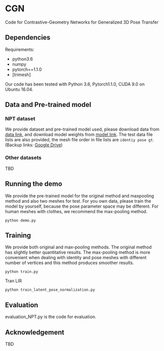 # CGN
Code for Contrastive-Geometry Networks for Generalized 3D Pose Transfer

## Dependencies

Requirements:
- python3.6
- numpy
- pytorch==1.1.0
- [trimesh]

Our code has been tested with Python 3.6, Pytorch1.1.0, CUDA 9.0 on Ubuntu 16.04.

## Data and Pre-trained model

### NPT dataset
We provide dataset and pre-trained model used, please download data from [data link](http://www.sdspeople.fudan.edu.cn/fuyanwei/download/NeuralPoseTransfer/data/), and download model weights from [model link](http://www.sdspeople.fudan.edu.cn/fuyanwei/download/NeuralPoseTransfer/ckpt/). The test data file lists are also provided, the mesh file order in file lists are `identiy pose gt`.
(Backup links: [Google Drive](https://drive.google.com/drive/folders/1ZduWjWn5sqbiU7aG2VSFm5YcdGudFTwk?usp=sharing))

### Other datasets

TBD

## Running the demo
We provide the pre-trained model for the original method and maxpooling method and also two meshes for test. For you own data, please train the model by yourself, because the pose parameter space may be different. For human meshes with clothes, we recommend the max-pooling method.
```
python demo.py
```

## Training
We provide both original and max-pooling methods. The original method has slightly better quantitative results. The max-pooling method is more convenient when dealing with identity and pose meshes with different number of vertices and this method produces smoother results.
```
python train.py
```
Tran LIR 
```
python train_latent_pose_normalization.py
```

## Evaluation
evaluation_NPT.py is the code for evaluation.

## Acknowledgement
TBD
